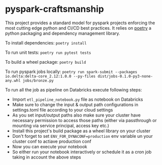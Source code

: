# pyspark-craftsmanship

This project provides a standard model for pyspark projects enforcing the most cutting edge python and CI/CD best practices. It relies on [poetry](https://python-poetry.org/) a python packaging and dependency management library.

To install dependencies: `poetry install`

To run unit tests: `poetry run pytest tests`

To build a wheel package: `poetry build`

To run pyspark jobs locally: `poetry run spark-submit --packages io.delta:delta-core_2.12:1.0.0 --py-files dist/jobs-0.1.0-py3-none-any.whl jobs/bronze.py`

To run all the job as pipeline on Databricks execute following steps:
 - Import `etl_pipeline_notebook.py` file as notebook on Databricks
 - Make sure to change the input & output path configurations in settings.toml file according to your cloud settings
 - As you set input/output paths also make sure your cluster have necessary permission to access those paths (either via passthrough or mounting via service principal, access key etc.)
 - Install this project's build package as a wheel library on your cluster
 - Don't forget to set `ENV_FOR_DYNACONF=production` env variable un your cluster conf to actiave production conf
 - Now you can execute your notebook
 - So either run your notebook interactively or schedule it as a cron job taking in account the above steps
